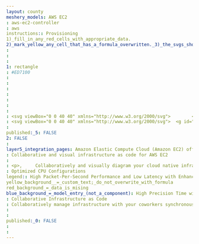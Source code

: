 ```yaml
---
layout: county 
meshery_models: AWS EC2
: aws-ec2-controller
: aws
instructions:: Provisioning
1)_fill_in_any_red_cells_with_appropriate_data.
2)_mark_yellow_any_cell_that_has_a_formula_overwritten._3)_the_svgs_shouldn't_have_xml_header_they_are_added_programmatically_through_workflows: Compute
: 
: 
: 
1: rectangle
: #ED7100
: 
: 
: 
: 
: 
: 
: 
: <svg viewBox="0 0 40 40" xmlns="http://www.w3.org/2000/svg">        <g id="Icon-Architecture/32/Arch_Amazon-EC2_32" stroke="none" stroke-width="1" fill="none" fill-rule="evenodd">        <g id="Icon-Architecture-BG/32/Compute" fill="#ED7100">            <rect id="Rectangle" x="0" y="0" width="40" height="40"></rect>        </g>        <path d="M26.052,27 L26,13.948 L13,14 L13,27.052 L26.052,27 Z M27,14 L29,14 L29,15 L27,15 L27,17 L29,17 L29,18 L27,18 L27,20 L29,20 L29,21 L27,21 L27,23 L29,23 L29,24 L27,24 L27,26 L29,26 L29,27 L27,27 L27,27.052 C27,27.575 26.574,28 26.052,28 L26,28 L26,30 L25,30 L25,28 L23,28 L23,30 L22,30 L22,28 L20,28 L20,30 L19,30 L19,28 L17,28 L17,30 L16,30 L16,28 L14,28 L14,30 L13,30 L13,28 L12.948,28 C12.426,28 12,27.575 12,27.052 L12,27 L10,27 L10,26 L12,26 L12,24 L10,24 L10,23 L12,23 L12,21 L10,21 L10,20 L12,20 L12,18 L10,18 L10,17 L12,17 L12,15 L10,15 L10,14 L12,14 L12,13.948 C12,13.425 12.426,13 12.948,13 L13,13 L13,11 L14,11 L14,13 L16,13 L16,11 L17,11 L17,13 L19,13 L19,11 L20,11 L20,13 L22,13 L22,11 L23,11 L23,13 L25,13 L25,11 L26,11 L26,13 L26.052,13 C26.574,13 27,13.425 27,13.948 L27,14 Z M21,33 L7,33 L7,19 L9,19 L9,18 L7.062,18 C6.477,18 6,18.477 6,19.062 L6,32.938 C6,33.523 6.477,34 7.062,34 L20.939,34 C21.524,34 22,33.523 22,32.938 L22,31 L21,31 L21,33 Z M34,7.062 L34,20.938 C34,21.523 33.524,22 32.939,22 L30,22 L30,21 L33,21 L33,7 L19,7 L19,10 L18,10 L18,7.062 C18,6.477 18.477,6 19.062,6 L32.939,6 C33.524,6 34,6.477 34,7.062 L34,7.062 Z" id="Amazon-EC2_Icon_32_Squid" fill="#FFFFFF"></path>    </g></svg>
: <svg viewBox="0 0 40 40" xmlns="http://www.w3.org/2000/svg">  <g id="Icon-Architecture/32/Arch_Amazon-EC2_32" stroke="none" stroke-width="1" fill="none" fill-rule="evenodd">  <path d="M26.052,27 L26,13.948 L13,14 L13,27.052 L26.052,27 Z M27,14 L29,14 L29,15 L27,15 L27,17 L29,17 L29,18 L27,18 L27,20 L29,20 L29,21 L27,21 L27,23 L29,23 L29,24 L27,24 L27,26 L29,26 L29,27 L27,27 L27,27.052 C27,27.575 26.574,28 26.052,28 L26,28 L26,30 L25,30 L25,28 L23,28 L23,30 L22,30 L22,28 L20,28 L20,30 L19,30 L19,28 L17,28 L17,30 L16,30 L16,28 L14,28 L14,30 L13,30 L13,28 L12.948,28 C12.426,28 12,27.575 12,27.052 L12,27 L10,27 L10,26 L12,26 L12,24 L10,24 L10,23 L12,23 L12,21 L10,21 L10,20 L12,20 L12,18 L10,18 L10,17 L12,17 L12,15 L10,15 L10,14 L12,14 L12,13.948 C12,13.425 12.426,13 12.948,13 L13,13 L13,11 L14,11 L14,13 L16,13 L16,11 L17,11 L17,13 L19,13 L19,11 L20,11 L20,13 L22,13 L22,11 L23,11 L23,13 L25,13 L25,11 L26,11 L26,13 L26.052,13 C26.574,13 27,13.425 27,13.948 L27,14 Z M21,33 L7,33 L7,19 L9,19 L9,18 L7.062,18 C6.477,18 6,18.477 6,19.062 L6,32.938 C6,33.523 6.477,34 7.062,34 L20.939,34 C21.524,34 22,33.523 22,32.938 L22,31 L21,31 L21,33 Z M34,7.062 L34,20.938 C34,21.523 33.524,22 32.939,22 L30,22 L30,21 L33,21 L33,7 L19,7 L19,10 L18,10 L18,7.062 C18,6.477 18.477,6 19.062,6 L32.939,6 C33.524,6 34,6.477 34,7.062 L34,7.062 Z" id="Amazon-EC2_Icon_32_Squid" fill="#FFFFFF"></path> </g></svg>
: 
published:_5: FALSE
2: FALSE
: 
layer5_integration_pages: Amazon Elastic Compute Cloud (Amazon EC2) offers the broadest and deepest compute platform, with over 750 instances and choice of the latest processor, storage, networking, operating system, and purchase model to help you best match the needs of your workload. 
: Collaborative and visual infrastructure as code for AWS EC2
: 
: <p>,     Collaboratively and visually diagram your cloud native infrastructure with GitOps-style pipeline integration. Design, test, and manage configuration your Kubernetes-based, containerized applications as a visual topology., </p>, <p>,     Looking for best practice cloud native design and deployment best practices? Choose from thousands of pre-built components in MeshMap. Choose from hundreds of ready-made design patterns by importing templates from Meshery Catalog or use our low code designer, MeshMap, to create and deploy your own cloud native infrastructure designs., </p>
: Optimized CPU Configurations
legend:: High Packet-Per-Second Performance and Low Latency with Enhanced Networking
yellow_background__=_custom_text;_do_not_overwrite_with_formula
red_background_=_data_is_mising
blue_background_=_model_entry_(not_a_component): High Precision Time with Amazon Time Sync Service, 
: Collaborative Infrastructure as Code
: Collaboratively manage infrastructure with your coworkers synchronously sharing the same designs.
: 
: 
published:_0: FALSE
: 
: 
---
```

